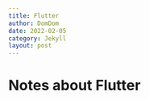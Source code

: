 ```yaml
---
title: Flutter
author: DomDom
date: 2022-02-05
category: Jekyll
layout: post
---
```



# Notes about Flutter


